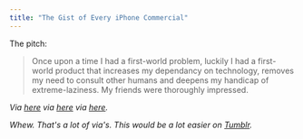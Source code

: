 ```yaml
---
title: "The Gist of Every iPhone Commercial"
---
```

<p>The pitch:</p>
<blockquote><p>Once upon a time I had a first-world problem, luckily I had a first-world product that increases my dependancy on technology, removes my need to consult other humans and deepens my handicap of extreme-laziness. My friends were thoroughly impressed.</p></blockquote>
<p><em>Via <a href="http://everythinginthesky.com/post/425918096/the-gist-of-every-iphone-commercial">here</a> via <a href="http://kellydeal.tumblr.com/post/425654137/the-gist-of-every-iphone-commercial">here</a> via <a href="http://log.matthewgist.com/post/425453664/the-gist-of-every-iphone-commercial">here</a>.</p>
<p>Whew.  That's a lot of via's.  This would be a lot easier on <a href="http://tumblr.chrisenns.com/">Tumblr</a>.</em></p>

